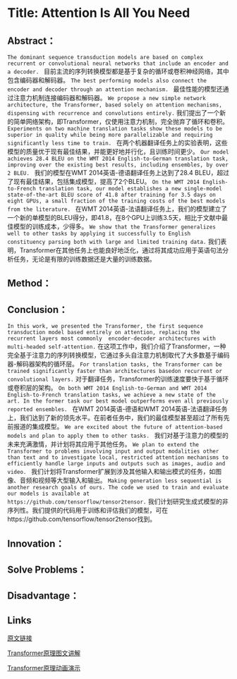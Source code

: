 # Title: Attention Is All You Need

## Abstract：

`The dominant sequence transduction models are based on complex recurrent or convolutional neural networks that include an encoder and a decoder. `
目前主流的序列转换模型都是基于复杂的循环或卷积神经网络，其中包含编码器和解码器。
`The best performing models also connect the encoder and decoder through an attention mechanism. `
最佳性能的模型还通过注意力机制连接编码器和解码器。
`We propose a new simple network architecture, the Transformer, based solely on attention mechanisms, dispensing with recurrence and convolutions entirely.`
我们提出了一个新的简单网络架构，即Transformer，仅使用注意力机制，完全抛弃了循环和卷积。 
`Experiments on two machine translation tasks show these models to be superior in quality while being more parallelizable and requiring significantly less time to train. `
在两个机器翻译任务上的实验表明，这些模型的质量优于现有最佳结果，并能更好地并行化，且训练时间更少。
`Our model achieves 28.4 BLEU on the WMT 2014 English-to-German translation task, improving over the existing best results, including ensembles, by over 2 BLEU. `
我们的模型在WMT 2014英语-德语翻译任务上达到了28.4 BLEU，超过了现有最佳结果，包括集成模型，提高了2个BLEU。
`On the WMT 2014 English-to-French translation task, our model establishes a new single-model state-of-the-art BLEU score of 41.8 after training for 3.5 days on eight GPUs, a small fraction of the training costs of the best models from the literature. `
在WMT 2014英语-法语翻译任务上，我们的模型建立了一个新的单模型的BLEU得分，即41.8，在8个GPU上训练3.5天，相比于文献中最佳模型的训练成本，少得多。
`We show that the Transformer generalizes well to other tasks by applying it successfully to English constituency parsing both with large and limited training data.`
我们表明，Transformer在其他任务上也能良好地泛化，通过将其成功应用于英语句法分析任务，无论是有限的训练数据还是大量的训练数据。

## Method：

## Conclusion：

`In this work, we presented the Transformer, the first sequence transduction model based entirely on attention, replacing the recurrent layers most commonly  encoder-decoder architectures with multi-headed self-attention.`
在这项工作中，我们介绍了Transformer，一种完全基于注意力的序列转换模型，它通过多头自注意力机制取代了大多数基于编码器-解码器架构的循环层。
`For translation tasks, the Transformer can be trained significantly faster than architectures basedon recurrent or convolutional layers.`
对于翻译任务，Transformer的训练速度要快于基于循环或卷积层的架构。
`On both WMT 2014 English-to-German and WMT 2014 English-to-French translation tasks, we achieve a new state of the art. In the former task our best model outperforms even all previously reported ensembles. `
在WMT 2014英语-德语和WMT 2014英语-法语翻译任务上，我们达到了新的领先水平。在前者任务中，我们的最佳模型甚至超过了所有先前报道的集成模型。
`We are excited about the future of attention-based models and plan to apply them to other tasks. `
我们对基于注意力的模型的未来充满激情，并计划将其应用于其他任务。
`We plan to extend the Transformer to problems involving input and output modalities other than text and to investigate local, restricted attention mechanisms to efficiently handle large inputs and outputs such as images, audio and video. `
我们计划将Transformer扩展到涉及其他输入和输出模式的任务，如图像、音频和视频等大型输入和输出。
`Making generation less sequential is another research goals of ours. The code we used to train and evaluate our models is available at https://github.com/tensorflow/tensor2tensor.`
我们计划研究生成式模型的非序列性。我们提供的代码用于训练和评估我们的模型，可在https://github.com/tensorflow/tensor2tensor找到。

## Innovation：

## Solve Problems：

## Disadvantage：

## Links

[原文链接](https://arxiv.org/pdf/1706.03762)

[Transformer原理图文讲解](https://jalammar.github.io/illustrated-transformer/)

[Transformer原理动画演示](https://www.bilibili.com/video/BV1tSHVeYEdW?vd_source=1e4713cfa8e350de3a5d5debd2321c1d)